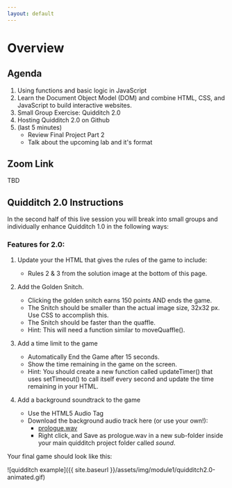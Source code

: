 ```yaml
---
layout: default
---
```


# Overview 

## Agenda
1. Using functions and basic logic in JavaScript
2. Learn the Document Object Model (DOM) and combine HTML, CSS, and JavaScript to build interactive websites. 
3. Small Group Exercise: Quidditch 2.0
4. Hosting Quidditch 2.0 on Github
5. (last 5 minutes)
    - Review Final Project Part 2 
    - Talk about the upcoming lab and it's format

## Zoom Link

TBD

## Quidditch 2.0 Instructions
In the second half of this live session you will break into small groups and individually enhance Quidditch 1.0 in the following ways:

### Features for 2.0:

1.  Update your the HTML that gives the rules of the game to include:
    * Rules 2 & 3 from the solution image at the bottom of this page.

2.  Add the Golden Snitch.
    * Clicking the golden snitch earns 150 points AND ends the game.
    * The Snitch should be smaller than the actual image size, 32x32 px.  Use CSS to accomplish this.
    * The Snitch should be faster than the quaffle.
    * Hint: This will need a function similar to moveQuaffle().

3. Add a time limit to the game
    * Automatically End the Game after 15 seconds.
    * Show the time remaining in the game on the screen.
    * Hint: You should create a new function called updateTimer() that uses setTimeout() to call itself every second and update the time remaining in your HTML.

4. Add a background soundtrack to the game
    * Use the HTML5 Audio Tag
    * Download the background audio track here (or use your own!):
        * <a href="{{ site.baseurl }}/assets/img/module1/quidditch-assets/prologue.wav">prologue.wav</a>
        * Right click, and Save as prologue.wav in a new sub-folder inside your main quidditch project folder called *sound*.

Your final game should look like this:

![quidditch example]({{ site.baseurl }}/assets/img/module1/quidditch2.0-animated.gif)
